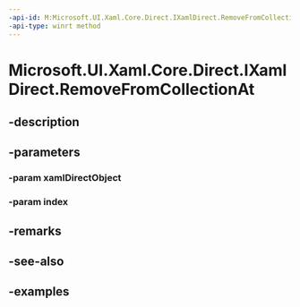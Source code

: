 ```yaml
---
-api-id: M:Microsoft.UI.Xaml.Core.Direct.IXamlDirect.RemoveFromCollectionAt(Microsoft.UI.Xaml.Core.Direct.XamlDirectObject,System.UInt32)
-api-type: winrt method
---
```


<!-- Method syntax.
public void IXamlDirect.RemoveFromCollectionAt(XamlDirectObject xamlDirectObject, UInt32 index)
-->

# Microsoft.UI.Xaml.Core.Direct.IXamlDirect.RemoveFromCollectionAt

## -description

## -parameters
### -param xamlDirectObject

### -param index

## -remarks

## -see-also

## -examples

